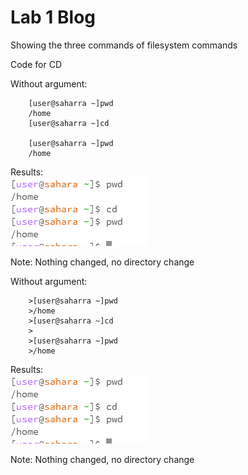 # Lab 1 Blog
Showing the three commands of filesystem commands

Code for CD

Without argument:
```
    [user@saharra ~]pwd
    /home
    [user@saharra ~]cd
        
    [user@saharra ~]pwd
    /home
```
Results:    
    ![Image](Cd_no_arg.PNG)

Note:
    Nothing changed, no directory change


Without argument:
```
    >[user@saharra ~]pwd
    >/home
    >[user@saharra ~]cd
    >
    >[user@saharra ~]pwd
    >/home
```
Results:    
    ![Image](Cd_no_arg.PNG)

Note:
    Nothing changed, no directory change